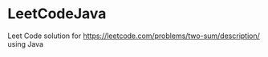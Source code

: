 # LeetCodeJava
Leet Code solution for https://leetcode.com/problems/two-sum/description/ using Java
